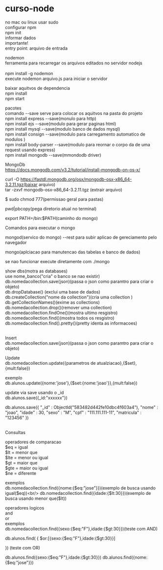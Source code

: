 # curso-node
no mac ou linux usar sudo<br/> 
configurar npm <br/> 
npm init<br/> 
informar dados <br/> 
importante!<br/> 
entry point: arquivo de entrada <br/> 


nodemon<br/> 
ferramenta para recarregar os arquivos editados no servidor nodejs<br/>  
npm install -g nodemon <br/> 
execute nodemon arquivo.js para iniciar o servidor <br/> 


baixar aquitvos de dependencia <br/> 
npm install<br/> 
npm start<br/> 


pacotes<br/> 
comando --save serve para colocar os aquitvos na pasta do projeto <br/> 
npm install express --save(monulo para http) <br/> 
npm install ejs --save(modulo para gerar paginas html)<br/> 
npm install mysql --save(modulo banco de dados mysql)<br/> 
npm install consign --save(modulo para carregamento automatico de modulos )<br/> 
npm install body-parser --save(modulo para reornar o corpo da de uma request usando express)<br/> 
npm install mongodb --save(mmondodb driver)<br/>


MongoDb<br/>
https://docs.mongodb.com/v3.2/tutorial/install-mongodb-on-os-x/<br/>

curl -O https://fastdl.mongodb.org/osx/mongodb-osx-x86_64-3.2.11.tgz(baixar arquivo)<br/>
tar -zxvf mongodb-osx-x86_64-3.2.11.tgz (extrair arquivo)<br/>

$ sudo chmod 777(permissao geral para pastas)<br/>

pwd|pbcopy(pega diretorio atual no terminal)<br/>

export PATH=<mongodb-install-directory>/bin:$PATH(caminho do mongo)<br/>

Comandos para executar o mongo

mongod(servico do mongo) --rest para subir aplicao de gereciamento pelo navegador<br/> 

mongo(aplciacao para manutencao das tabelas e banco de dados)<br/> 

se nao funcionar execute diretamente com ./mongo<br/>


show dbs(motra as databases)<br/>
use nome_banco("cria" o banco se nao existir) <br/>
db.nomedacollection.save(json)(passa o json como paramtro para criar o objeto)<br/>
db.dropDatabase() (exclui uma base de dados)<br/>
db.createCollection("nome da collection")(cria uma collection )<br/>
db.getCollectionNames()(exime as collections)<br/>
db.nomedacollection.drop()(remover uma collection)<br/>
db.nomedacollection.findOne()(mostra ultimo resgistro)<br/>
db.nomedacollection.find()(mostra todos os resgistro)<br/>
db.nomedacollection.find().pretty()(pretty identa as informacoes)<br/>


<br/>
Insert<br/>
db.nomedacollection.save(json)(passa o json como paramtro para criar o objeto)<br/>


Update<br/>
db.nomedacollection.update({parametros de atualziacao},{$set},{mult:false})<br/>



exemplo<br/>
db.alunos.update({nome:'jose'},{$set:{nome:'joao'}},{mult:false})<br/>


update via save usando o _id<br/>
db.alunos.save({_id:"xxxxxx"})<br/>

db.alunos.save({
	"_id" : ObjectId("583482d442fe10dbc4f603a4"),
	"nome" : "joao",
	"idade" : 30,
	"sexo" : "M",
	"cpf" : "111.111.111-11",
	"matricula" : "123456"
})

<br/>
Consultas<br/>

operadores de comparacao<br/>
$eq = igual<br/>
$lt = menor que<br/>
$lte = menor ou igual<br/>
$gt = maior que<br/>
$gte = maior ou igual<br/>
$ne = diferente<br/>

exemplos<br/>
db.nomedacollection.find({nome:{$eq:"jose"}})(exemplo de busca usando igual($eq))<br/>
db.nomedacollection.find({idade:{$lt:30}})(exemplo de busca usando menor que($lt))<br/>


operadores logicos<br/>
and<br/>
or<br/>
exemplos<br/>
db.nomedacollection.find({sexo:{$eq:"F"},idade:{$gt:30}})(teste com AND)<br/>

db.alunos.find(
{
	$or:[{sexo:{$eq:"F"},idade:{$gt:30}}]

}) (teste com OR)<br/>

db.alunos.find({sexo:{$eq:"F"},idade:{$gt:30}})
db.alunos.find({nome:{$eq:"jose"}})
